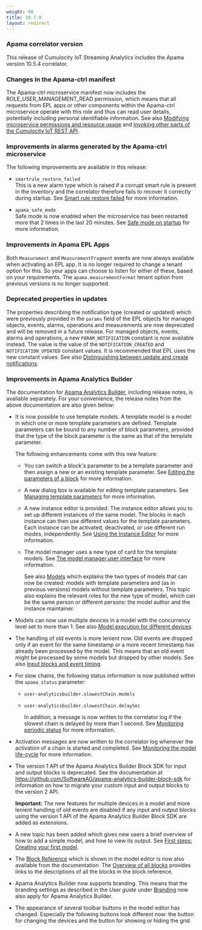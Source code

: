 ```yaml
---
weight: 90
title: 10.7.0
layout: redirect
---
```


### Apama correlator version

This release of Cumulocity IoT Streaming Analytics includes the Apama version 10.5.4 correlator.

### Changes in the Apama-ctrl manifest

The Apama-ctrl microservice manifest now includes the ROLE_USER_MANAGEMENT_READ permission, which means that all requests from EPL apps or other components within the Apama-ctrl microservice operate with this role and thus can read user details, potentially including personal identifiable information. See also [Modifying microservice permissions and resource usage](https://cumulocity.com/guides/apama/advanced/#microservice-permissions) and [Invoking other parts of the Cumulocity IoT REST API](/apama/actions/#invoking-other-api).

### Improvements in alarms generated by the Apama-ctrl microservice

The following improvements are available in this release:

* `smartrule_restore_failed`<br>
  This is a new alarm type which is raised if a corrupt smart rule is present in the inventory and the correlator therefore fails to recover it correctly during startup. See [Smart rule restore failed](https://cumulocity.com/guides/apama/troubleshooting/#smartrule_restore_failed) for more information.

* `apama_safe_mode`<br>
  Safe mode is now enabled when the microservice has been restarted more that 2 times in the last 20 minutes. See [Safe mode on startup](https://cumulocity.com/guides/apama/troubleshooting/#apama_safe_mode) for more information.

### Improvements in Apama EPL Apps

Both `Measurement` and `MeasurementFragment` events are now always available when activating an EPL app. It is no longer required to change a tenant option for this. So your apps can choose to listen for either of these, based on your requirements. The `apama.measurementFormat` tenant option from previous versions is no longer supported.

### Deprecated properties in updates

The properties describing the notification type (created or updated) which were previously provided in the `params` field of the EPL objects for managed objects, events, alarms, operations and measurements are now deprecated and will be removed in a future release. For managed objects, events, alarms and operations, a new `PARAM_NOTIFICATION` constant is now available instead. The value is the value of the `NOTIFICATION_CREATED` and `NOTIFICATION_UPDATED` constant  values. It is recommended that EPL uses the new constant values. See also [Distinguishing between update and create notifications](https://cumulocity.com/guides/apama/analytics-introduction/#notifications).

### Improvements in Apama Analytics Builder

The documentation for [Apama Analytics Builder](https://documentation.softwareag.com/onlinehelp/Rohan/Analytics_Builder/pab10-7-0/apama-pab-webhelp/index.html), including release notes, is available separately. For your convenience, the release notes from the above documentation are also given below:

* It is now possible to use template  models. A template model is a model in which one or more template  parameters are defined. Template parameters can be bound to any number  of block parameters, provided that the type of the block parameter is  the same as that of the template parameter.

    The following enhancements come with this new feature:

  * You can switch a block's parameter to be a template parameter and then assign a new or an existing template parameter. See [Editing the parameters of a block](https://documentation.softwareag.com/onlinehelp/Rohan/Analytics_Builder/pab10-7-0/apama-pab-webhelp/index.html#page/apamaanalyticsbuilder-webhelp%2Fta-AnaBui_editing_the_parameters_of_a_block.html) for more information.

  * A new dialog box is available for editing template parameters. See [Managing template parameters](https://documentation.softwareag.com/onlinehelp/Rohan/Analytics_Builder/pab10-7-0/apama-pab-webhelp/index.html#page/apamaanalyticsbuilder-webhelp%2Fta-AnaBui_managing_template_parameters.html) for more information.

  * A new instance editor is provided. The instance editor allows you to set  up different instances of the same model. The blocks in each instance  can then use different values for the template parameters. Each instance can be activated, deactivated, or use different run modes,  independently. See [Using the Instance Editor](https://documentation.softwareag.com/onlinehelp/Rohan/Analytics_Builder/pab10-7-0/apama-pab-webhelp/index.html#page/apamaanalyticsbuilder-webhelp%2Fto-AnaBui_using_the_instance_editor.html) for more information.

  * The model manager uses a new type of card for the template models. See [The model manager user interface](https://documentation.softwareag.com/onlinehelp/Rohan/Analytics_Builder/pab10-7-0/apama-pab-webhelp/index.html#page/apamaanalyticsbuilder-webhelp%2Fco-AnaBui_the_model_manager_user_interface.html) for more information.

     See also [Models](https://documentation.softwareag.com/onlinehelp/Rohan/Analytics_Builder/pab10-7-0/apama-pab-webhelp/index.html#page/apamaanalyticsbuilder-webhelp%2Fco-AnaBui_models.html) which explains the two types of models that can now be created: models  with template parameters and (as in previous versions) models without  template parameters. This topic also explains the relevant roles for the new type of model, which can be the same person or different persons:  the model author and the instance maintainer.

* Models can now use multiple devices in a model with the concurrency level set to more than 1. See also [Model execution for different devices](https://documentation.softwareag.com/onlinehelp/Rohan/Analytics_Builder/pab10-7-0/apama-pab-webhelp/index.html#page/apamaanalyticsbuilder-webhelp%2Fco-AnaBui_model_execution_for_different_devices.html).

* The handling of old events is more lenient now. Old events are dropped only if an event for the same timestamp or a more recent timestamp has  already been processed by the model. This means that an old event might  be processed by some models but dropped by other models. See also [Input blocks and event timing](https://documentation.softwareag.com/onlinehelp/Rohan/Analytics_Builder/pab10-7-0/apama-pab-webhelp/index.html#page/apamaanalyticsbuilder-webhelp%2Fco-AnaBui_input_blocks_and_event_timing.html).

* For slow chains, the following status information is now published within the `apama_status` parameter:

  * `user-analyticsbuilder.slowestChain.models`

  * `user-analyticsbuilder.slowestChain.delaySec`

    In addition, a message is now written to the correlator log if the slowest chain is delayed by more than 1 second. See [Monitoring periodic status](https://documentation.softwareag.com/onlinehelp/Rohan/Analytics_Builder/pab10-7-0/apama-pab-webhelp/index.html#page/apamaanalyticsbuilder-webhelp%2Fco-AnaBui_monitoring_periodic_status.html) for more information.

* Activation messages are now written to the correlator log whenever the activation of a chain is started and completed. See [Monitoring the model life-cycle](https://documentation.softwareag.com/onlinehelp/Rohan/Analytics_Builder/pab10-7-0/apama-pab-webhelp/index.html#page/apamaanalyticsbuilder-webhelp%2Fco-AnaBui_monitoring_the_model_lifecycle.html) for more information.

* The version 1 API of the Apama Analytics Builder Block SDK for input and output blocks is deprecated. See the documentation at https://github.com/SoftwareAG/apama-analytics-builder-block-sdk for information on how to migrate your custom input and output blocks to the version 2 API.

    **Important:**
  The new features for multiple devices in a model and more lenient handling  of old events are disabled if any input and output blocks using the  version 1 API of the Apama Analytics Builder Block SDK are added as extensions.

* A new topic has been added which gives new users a brief overview of how to add a simple model, and how to view its output. See [First steps: Creating your first model](https://documentation.softwareag.com/onlinehelp/Rohan/Analytics_Builder/pab10-7-0/apama-pab-webhelp/index.html#page/apamaanalyticsbuilder-webhelp%2Fco-AnaBui_first_steps.html).

* The [Block Reference](https://documentation.softwareag.com/onlinehelp/Rohan/Analytics_Builder/pab10-7-0/apama-pab-webhelp/index.html#page/apamaanalyticsbuilder-webhelp%2Fto_AnaBui_block_reference_Block_Reference.html) which is shown in the model editor is now also available from the documentation. The [Overview of all blocks](https://documentation.softwareag.com/onlinehelp/Rohan/Analytics_Builder/pab10-7-0/apama-pab-webhelp/index.html#page/apamaanalyticsbuilder-webhelp%2Fto_AnaBui_block_reference_overview_all_blocks.html) provides links to the descriptions of all the blocks in the block reference.

* Apama Analytics Builder now supports branding. This means that the branding settings as described in the *User guide* under [Branding](https://cumulocity.com/guides/users-guide/enterprise-edition/#branding) now also apply for Apama Analytics Builder.

* The appearance of several toolbar buttons in the model editor has changed.  Especially the following buttons look different now: the button for  changing the devices and the button for showing or hiding the grid.